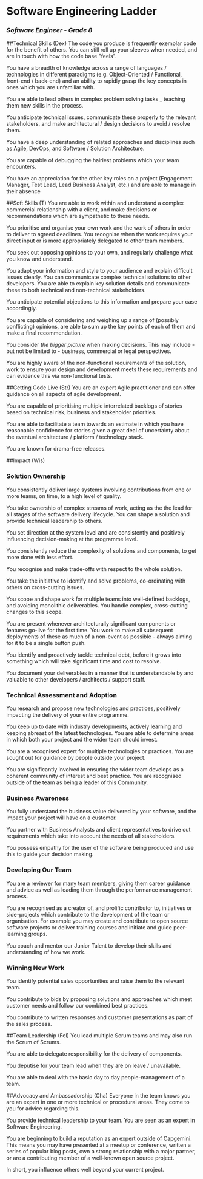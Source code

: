 # Software Engineering Ladder
### _Software Engineer - Grade 8_
##Technical Skills (Dex)
The code you produce is frequently exemplar code for the benefit of others. You can still roll up your sleeves when needed, and are in touch with how the code base "feels".

You have a breadth of knowledge across a range of languages / technologies in different paradigms (e.g. Object-Oriented / Functional, front-end / back-end) and an ability to rapidly grasp the key concepts in ones which you are unfamiliar with.

You are able to lead others in complex problem solving tasks _ teaching them new skills in the process.

You anticipate technical issues, communicate these properly to the relevant stakeholders, and make architectural / design decisions to avoid / resolve them.

You have a deep understanding of related approaches and disciplines such as Agile, DevOps, and Software / Solution Architecture.

You are capable of debugging the hairiest problems which your team encounters.

You have an appreciation for the other key roles on a project (Engagement Manager, Test Lead, Lead Business Analyst, etc.) and are able to manage in their absence

##Soft Skills (T)
You are able to work within and understand a complex commercial relationship with a client, and make decisions or recommendations which are sympathetic to these needs.

You prioritise and organise your own work and the work of others in order to deliver to agreed deadlines. You recognise when the work requires your direct input or is more appropriately delegated to other team members.

You seek out opposing opinions to your own, and regularly challenge what you know and understand.

You adapt your information and style to your audience and explain difficult issues clearly. You can communicate complex technical solutions to other developers. You are able to explain key solution details and communicate these to both technical and non-technical stakeholders.

You anticipate potential objections to this information and prepare your case accordingly.

You are capable of considering and weighing up a range of (possibly conflicting) opinions, are able to sum up the key points of each of them and make a final recommendation.

You consider _the bigger picture_ when making decisions. This may include - but not be limited to - business, commercial or legal perspectives.

You are highly aware of the non-functional requirements of the solution, work to ensure your design and development meets these requirements and can evidence this via non-functional tests.

##Getting Code Live (Str)
You are an expert Agile practitioner and can offer guidance on all aspects of agile development.

You are capable of prioritising multiple interrelated backlogs of stories based on technical risk, business and stakeholder priorities.

You are able to facilitate a team towards an estimate in which you have reasonable confidence for stories given a great deal of uncertainty about the eventual architecture / platform / technology stack.

You are known for drama-free releases.

##Impact (Wis)
### Solution Ownership
You consistently deliver large systems involving contributions from one or more teams, on time, to a high level of quality.

You take ownership of complex streams of work, acting as the the lead for all stages of the software delivery lifecycle. You can shape a solution and provide technical leadership to others.

You set direction at the system level and are consistently and positively influencing decision-making at the programme level.

You consistently reduce the complexity of solutions and components, to get more done with less effort.

You recognise and make trade-offs with respect to the whole solution.

You take the initiative to identify and solve problems, co-ordinating with others on cross-cutting issues.

You scope and shape work for multiple teams into well-defined backlogs, and avoiding monolithic deliverables. You handle complex, cross-cutting changes to this scope.

You are present whenever architecturally significant components or features go-live for the first time. You work to make all subsequent deployments of these as much of a non-event as possible - always aiming for it to be a single button push.

You identify and proactively tackle technical debt, before it grows into something which will take significant time and cost to resolve.

You document your deliverables in a manner that is understandable by and valuable to other developers / architects / support staff.

### Technical Assessment and Adoption
You research and propose new technologies and practices, positively impacting the delivery of your entire programme.

You keep up to date with industry developments, actively learning and keeping abreast of the latest technologies. You are able to determine areas in which both your project and the wider team should invest.

You are a recognised expert for multiple technologies or practices. You are sought out for guidance by people outside your project.

You are significantly involved in ensuring the wider team develops as a coherent community of interest and best practice. You are recognised outside of the team as being a leader of this Community.

### Business Awareness
You fully understand the business value delivered by your software, and the impact your project will have on a customer.

You partner with Business Analysts and client representatives to drive out requirements which take into account the needs of all stakeholders.

You possess empathy for the user of the software being produced and use this to guide your decision making.

### Developing Our Team
You are a reviewer for many team members, giving them career guidance and advice as well as leading them through the performance management process.

You are recognised as a creator of, and prolific contributor to, initiatives or side-projects which contribute to the development of the team or organisation. For example you may create and contribute to open source software projects or deliver training courses and initiate and guide peer-learning groups.

You coach and mentor our Junior Talent to develop their skills and understanding of how we work.

### Winning New Work
You identify potential sales opportunities and raise them to the relevant team.

You contribute to bids by proposing solutions and approaches which meet customer needs and follow our combined best practices.

You contribute to written responses and customer presentations as part of the sales process.

##Team Leadership (Fel)
You lead multiple Scrum teams and may also run the Scrum of Scrums.

You are able to delegate responsibility for the delivery of components.

You deputise for your team lead when they are on leave / unavailable.

You are able to deal with the basic day to day people-management of a team.

##Advocacy and Ambassadorship (Cha)
Everyone in the team knows you are an expert in one or more technical or procedural areas. They come to you for advice regarding this.

You provide technical leadership to your team. You are seen as an expert in Software Engineering.

You are beginning to build a reputation as an expert outside of Capgemini. This means you may have presented at a meetup or conference, written a series of popular blog posts, own a strong relationship with a major partner, or are a contributing member of a well-known open source project.

In short, you influence others well beyond your current project.
